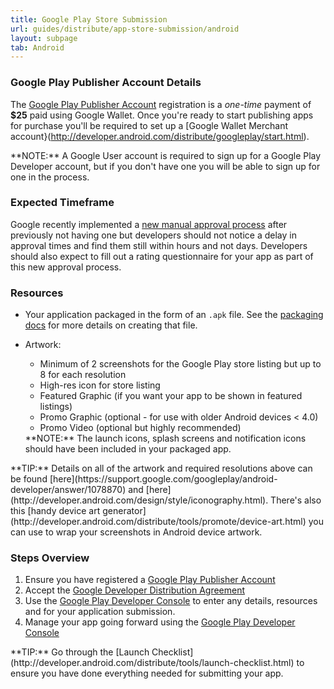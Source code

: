 ```yaml
---
title: Google Play Store Submission
url: guides/distribute/app-store-submission/android
layout: subpage
tab: Android
---
```


### Google Play Publisher Account Details
The [Google Play Publisher Account](http://developer.android.com/distribute/googleplay/start.html) registration is a *one-time* payment of **$25** paid using Google Wallet. 
Once you're ready to start publishing apps for purchase you'll be required to set up a 
[Google Wallet Merchant account}(http://developer.android.com/distribute/googleplay/start.html).
 
<div class="alert--warning">**NOTE:** A Google User account is required to sign up for a Google Play Developer account, but if you don't have one you will be able to sign up for one in the process.</div>

### Expected Timeframe
Google recently implemented a [new manual approval process](http://android-developers.blogspot.com/2015/03/creating-better-user-experiences-on.html) after previously not having one but 
developers should not notice a delay in approval times and find them still within hours and 
 not days. Developers should also expect to fill out a rating questionnaire for your app as part of this new approval process.    


### Resources
- Your application packaged in the form of an `.apk` file. See the [packaging docs](distribute/packaging-provisioning/android) 
for more details on creating that file.
- Artwork:
  - Minimum of 2 screenshots for the Google Play store listing but up to 8 for each resolution
  - High-res icon for store listing
  - Featured Graphic (if you want your app to be shown in featured listings)
  - Promo Graphic (optional - for use with older Android devices &lt; 4.0)
  - Promo Video (optional but highly recommended) 
  
  <div class="alert--warning">**NOTE:** The launch icons, splash screens and notification icons should have been included in your packaged app. </div>
  
 <div class="alert--info">**TIP:** Details on all of the artwork and required resolutions above can be found [here](https://support.google.com/googleplay/android-developer/answer/1078870) and [here](http://developer.android.com/design/style/iconography.html). 
 There's also this [handy device art generator](http://developer.android.com/distribute/tools/promote/device-art.html) you can use to wrap your screenshots in Android device artwork.</div>


### Steps Overview
1. Ensure you have registered a [Google Play Publisher Account](http://developer.android.com/distribute/googleplay/start.html)
2. Accept the [Google Developer Distribution Agreement](https://play.google.com/about/developer-distribution-agreement.html)
3. Use the [Google Play Developer Console](http://developer.android.com/distribute/googleplay/developer-console.html) to enter any details, resources and for your application submission.
4. Manage your app going forward using the [Google Play Developer Console](http://developer.android.com/distribute/googleplay/developer-console.html)

<div class="alert--tip">**TIP:** Go through the [Launch Checklist](http://developer.android.com/distribute/tools/launch-checklist.html) to ensure you have done everything needed for submitting your app.</div>
